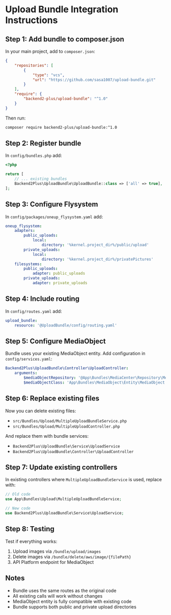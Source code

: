 # Upload Bundle Integration Instructions

## Step 1: Add bundle to composer.json

In your main project, add to `composer.json`:

```json
{
    "repositories": [
        {
            "type": "vcs",
            "url": "https://github.com/sasa1007/upload-bundle.git"
        }
    ],
    "require": {
        "backend2-plus/upload-bundle": "^1.0"
    }
}
```

Then run:
```bash
composer require backend2-plus/upload-bundle:^1.0
```

## Step 2: Register bundle

In `config/bundles.php` add:
```php
<?php

return [
    // ... existing bundles
    Backend2Plus\UploadBundle\UploadBundle::class => ['all' => true],
];
```

## Step 3: Configure Flysystem

In `config/packages/oneup_flysystem.yaml` add:
```yaml
oneup_flysystem:
    adapters:
        public_uploads:
            local:
                directory: '%kernel.project_dir%/public/upload'
        private_uploads:
            local:
                directory: '%kernel.project_dir%/privatePictures'
    filesystems:
        public_uploads:
            adapter: public_uploads
        private_uploads:
            adapter: private_uploads
```

## Step 4: Include routing

In `config/routes.yaml` add:
```yaml
upload_bundle:
    resource: '@UploadBundle/config/routing.yaml'
```

## Step 5: Configure MediaObject

Bundle uses your existing MediaObject entity. Add configuration in `config/services.yaml`:

```yaml
Backend2Plus\UploadBundle\Controller\UploadController:
    arguments:
        $mediaObjectRepository: '@App\Bundles\MediaCenter\Repository\MediaObjectRepository'
        $mediaObjectClass: 'App\Bundles\MediaObject\Entity\MediaObject'
```

## Step 6: Replace existing files

Now you can delete existing files:
- `src/Bundles/Upload/MultipleUploadBundleService.php`
- `src/Bundles/Upload/MultipleUploadController.php`

And replace them with bundle services:
- `Backend2Plus\UploadBundle\Service\UploadService`
- `Backend2Plus\UploadBundle\Controller\UploadController`

## Step 7: Update existing controllers

In existing controllers where `MultipleUploadBundleService` is used, replace with:

```php
// Old code
use App\Bundles\Upload\MultipleUploadBundleService;

// New code
use Backend2Plus\UploadBundle\Service\UploadService;
```

## Step 8: Testing

Test if everything works:
1. Upload images via `/bundle/upload/images`
2. Delete images via `/bundle/delete/aws/image/{filePath}`
3. API Platform endpoint for MediaObject

## Notes

- Bundle uses the same routes as the original code
- All existing calls will work without changes
- MediaObject entity is fully compatible with existing code
- Bundle supports both public and private upload directories
